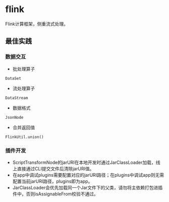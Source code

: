 # flink

Flink计算框架，侧重流式处理。

## 最佳实践

### 数据交互

- 批处理算子
```
DataSet
```
- 流处理算子
```
DataStream
```
- 数据格式
```
JsonNode
```
- 合并返回值
```
FlinkUtil.union()
```

### 插件开发

- ScriptTransformNode的jarURI在本地开发时通过JarClassLoader加载，线上直接通过CLI提交文件后清除jarURI值。
- 在app中调试plugins需要配置对应的jarURI路径；在plugins中调试app则无需配置当前jarURI路径，plugins即为app。
- JarClassLoader会优先加载同一个Jar文件下的父类，请勿将主依赖打包进插件中，否则isAssignableFrom校验不通过。

